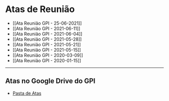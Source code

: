 # Atas de Reunião
- [[Ata Reunião GPI - 25-06-2021]]
- [[Ata Reunião GPI - 2021-06-11]]
- [[Ata Reunião GPI - 2021-06-04]]
- [[Ata Reunião GPI - 2021-05-28]]
- [[Ata Reunião GPI - 2021-05-21]]
- [[Ata Reunião GPI - 2021-05-15]]
- [[Ata Reunião GPI - 2020-03-09]]
- [[Ata Reunião GPI - 2020-01-15]]
---

## Atas no Google Drive do GPI
- [Pasta de Atas](https://drive.google.com/drive/folders/1WAEQspEBSznvvzasGpH8IbAOUMPsnac_)